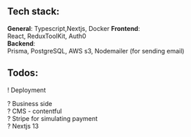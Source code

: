 ## Tech stack:
**General**: Typescript,Nextjs, Docker
**Frontend**:   
React, ReduxToolKit, Auth0  
**Backend**:   
Prisma, PostgreSQL, AWS s3,  Nodemailer (for sending email)
 

## Todos:     
! Deployment 

? Business side   
? CMS - contentful  
? Stripe for simulating payment  
? Nextjs 13  
 
